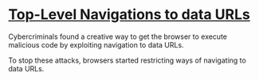 # [Top-Level Navigations to data URLs](https://blog.mozilla.org/security/2017/11/27/blocking-top-level-navigations-data-urls-firefox-59/)

Cybercriminals found a creative way to get the browser to execute malicious code by exploiting navigation to data URLs.

To stop these attacks, browsers started restricting ways of navigating to data URLs.
